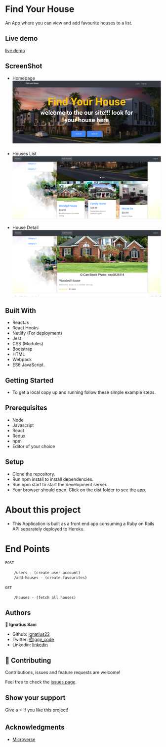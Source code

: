 # Find Your House

An App where you can view and add favourite houses to a list.

## Live demo

[live demo](https://compassionate-sammet-e894d7.netlify.app/)

## ScreenShot

- Homepage
![alt text](./src/img/homepage.png)

- Houses List
![alt text](./src/img/Houses-list.png)

- House Detail
![alt text](./src/img/house-detail.png)

## Built With

 - ReactJs
 -	React Hooks
 -	Netlify (For deployment)
 -	Jest
 -	CSS (Modules)
 -	Bootstrap
 -	HTML
 -	Webpack
 -	ES6 JavaScript.


## Getting Started 

- To get a local copy up and running follow these simple example steps.

## Prerequisites

 - Node
 - Javascript
 - React
 - Redux
 - npm
 - Editor of your choice
		

## Setup

- Clone the repository.
-	Run npm install to install dependencies.
-	Run npm start to start the development server.
-	Your browser should open. Click on the dist folder to see the app.

# About this project

 - This Application is built as a front end app consuming a Ruby on Rails API separately     deployed to Heroku.

# End Points

	POST

		/users - (create user account)
		/add-houses - (create favourites)

	GET

		/houses - (fetch all houses)
		


## Authors

👤 **Ignatius Sani**

- Github: [ignatius22](https://github.com/ignatius22)
- Twitter: [@Iggy_code](https://twitter.com/iggy_code)
- Linkedin: [linkedin](https://www.linkedin.com/in/ignatiussani)


## 🤝 Contributing

Contributions, issues and feature requests are welcome!

Feel free to check the <a href="https://github.com/ignatius22/Find-A-House/issues" target="_blank">issues page</a>.

## Show your support

Give a ⭐️ if you like this project!

## Acknowledgments
 
- <a href="https://www.microverse.org/" target="_blank">Microverse</a>